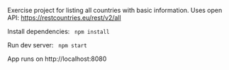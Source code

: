 Exercise project for listing all countries with basic information. Uses open API: https://restcountries.eu/rest/v2/all

Install dependencies:
<code>
npm install
</code>

Run dev server:
<code>
npm start
</code>

App runs on http://localhost:8080